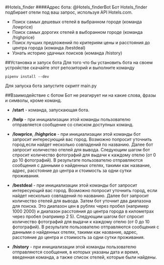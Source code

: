 #Hotels_finder
####Адрес бота: @Hotels_finderBot
Бот Hotels_finder подбирает отели под ваш запрос, используя API Hotels.com.

* Поиск самых дешевых отелей в выбранном городе (команда /lowprice)
* Поиск самых дорогих отелей в выборанном городе (команда /highprice)
* Поиск лучших предложений по критериям цены и расстояния до центра города (команда /bestdeal)
* Узнать историю удачных поисков (команда /history)

##Установка и запуск бота
Для того что бы установить бота на своем устройстве скачайте этот репозиторий и выполните команду
```
pipenv install --dev
```
Для запуска бота запустите скрипт main.py

##Взаимодействие с ботом
Бот не реагирует ни на какие слова, фразы и символы, кроме команд.
* **/start** - команда, запускающая бота.

* **/help** - при инициализации этой команды пользователю отправляется сообщение со списком доступных команд.

* **/lowprice**, **/highprice**  - при инициализации этой команды бот запросит интересующий вас город. Возможно попросит 
уточнить город,если найдет несколько совпадений по названию. Далее бот запросит количество отелей для вывода. Следующим
шагом бот спросит количество фотографий для выдачи к каждому отелю (от 0 до 10 фотографий). В результате пользователю 
отправляются сообщения с данными о найденных отелях, такими как название, адрес, расстояние до центра и стоимость за 
одни сутки проживания.

* **/bestdeal** - при инициализации этой команды бот запросит интересующий вас город. Возможно попросит уточнить город,
если найдет несколько совпадений по названию. Далее бот запросит количество отелей для вывода. Затем бот уточнит два 
диапазона для поиска. Это диапазон цен в рублях через пробел (например 1000 2000) и диапазон расстояния до центра города
в километрах через пробел (например 2 5). Следующим шагом бот спросит количество фотографий для выдачи к каждому отелю
(от 0 до 10 фотографий). В результате пользователю отправляются сообщения с данными о найденных отелях, такими как
название, адрес, расстояние до центра и стоимость за одни сутки проживания.

* **/history** - при инициализации этой команды пользователю отправляются сообщения, в которых указаны дата и время,
введенная команда, а также список отелей, которые были найдены.